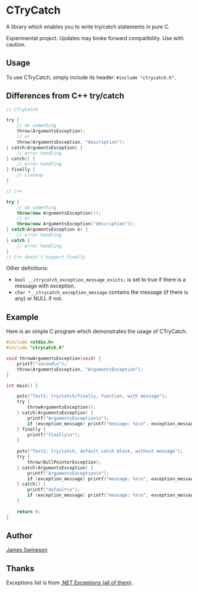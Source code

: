 # CTryCatch

A library which enables you to write try/catch statements in pure C. 

Experimental project. Updates may broke forward compatibility. Use with caution. 

## Usage

To use CTryCatch, simply include its header: `#include "ctrycatch.h"`. 

## Differences from C++ try/catch

```C
// CTryCatch

try {
	// do something
	throw(ArgumentsException);
	// or
	throw(ArgumentsException, "description");
} catch(ArgumentsException) {
	// error handling
} catch() {
	// error handling
} finally {
	// cleanup
}
```

```C++
// C++

try {
	// do something
	throw(new ArgumentsException());
	// or
	throw(new ArgumentsException("description"));
} catch(ArgumentsException e) {
	// error handling
} catch {
	// error handling
}
// C++ doesn't support finally
```

Other definitions: 

 * `bool __ctrycatch_exception_message_exists;` is set to true if there is a message with exception. 
 * `char *__ctrycatch_exception_message` contains the message (if there is any) or NULL if not. 

## Example

Here is an simple C program which demonstrates the usage of CTryCatch. 

```C
#include <stdio.h>
#include "ctrycatch.h"

void throwArgumentsException(void) {
    printf("second\n");
    throw(ArgumentsException, "ArgumentsException");
}

int main() {

    puts("Test1: try/catch/finally, function, with message");
    try {
        throwArgumentsException();
    } catch(ArgumentsException) {
        printf("ArgumentsException\n");
        if (exception_message) printf("message: %s\n", exception_message);
    } finally {
        printf("finally\n");
    }
    
    puts("Test2: try/catch, default catch block, without message");
    try {
        throw(NullPointerException);
    } catch(ArgumentsException) {
        printf("ArgumentsException\n");
        if (exception_message) printf("message: %s\n", exception_message);
    } catch() {
        printf("default\n");
        if (exception_message) printf("message: %s\n", exception_message);
    }
    
    return 0;
}
```

## Author

[James Swineson](https://swineson.me)

## Thanks

Exceptions list is from [.NET Exceptions (all of them)](https://mikevallotton.wordpress.com/2009/07/08/net-exceptions-all-of-them/).